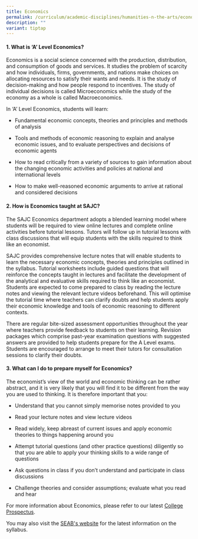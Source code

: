 ```yaml
---
title: Economics
permalink: /curriculum/academic-disciplines/humanities-n-the-arts/economics/
description: ""
variant: tiptap
---
```

<h4><strong>1. What is ‘A’ Level Economics?</strong></h4>
<p>Economics is a social science concerned with the production, distribution,
and consumption of goods and services. It studies the problem of scarcity
and how individuals, firms, governments, and nations make choices on allocating
resources to satisfy their wants and needs. It is the study of decision-making
and how people respond to incentives. The study of individual decisions
is called Microeconomics while the study of the economy as a whole is called
Macroeconomics.</p>
<p>In ‘A’ Level Economics, students will learn:</p>
<ul data-tight="true" class="tight">
<li>
<p>Fundamental economic concepts, theories and principles and methods of
analysis</p>
</li>
<li>
<p>Tools and methods of economic reasoning to explain and analyse economic
issues, and to evaluate perspectives and decisions of economic agents</p>
</li>
<li>
<p>How to read critically from a variety of sources to gain information about
the changing economic activities and policies at national and international
levels</p>
</li>
<li>
<p>How to make well-reasoned economic arguments to arrive at rational and
considered decisions</p>
</li>
</ul>
<h4><strong>2. How is Economics taught at SAJC?</strong></h4>
<p>The SAJC Economics department adopts a blended learning model where students
will be required to view online lectures and complete online activities
before tutorial lessons. Tutors will follow up in tutorial lessons with
class discussions that will equip students with the skills required to
think like an economist.</p>
<p>SAJC provides comprehensive lecture notes that will enable students to
learn the necessary economic concepts, theories and principles outlined
in the syllabus. Tutorial worksheets include guided questions that will
reinforce the concepts taught in lectures and facilitate the development
of the analytical and evaluative skills required to think like an economist.
Students are expected to come prepared to class by reading the lecture
notes and viewing the relevant lecture videos beforehand. This will optimise
the tutorial time where teachers can clarify doubts and help students apply
their economic knowledge and tools of economic reasoning to different contexts.</p>
<p>There are regular bite-sized assessment opportunities throughout the year
where teachers provide feedback to students on their learning. Revision
packages which comprise past-year examination questions with suggested
answers are provided to help students prepare for the A Level exams. Students
are encouraged to arrange to meet their tutors for consultation sessions
to clarify their doubts.</p>
<h4><strong>3. What can I do to prepare myself for Economics?</strong></h4>
<p>The economist’s view of the world and economic thinking can be rather
abstract, and it is very likely that you will find it to be different from
the way you are used to thinking. It is therefore important that you:</p>
<ul data-tight="true" class="tight">
<li>
<p>Understand that you cannot simply memorise notes provided to you</p>
</li>
<li>
<p>Read your lecture notes and view lecture videos</p>
</li>
<li>
<p>Read widely, keep abreast of current issues and apply economic theories
to things happening around you</p>
</li>
<li>
<p>Attempt tutorial questions (and other practice questions) diligently so
that you are able to apply your thinking skills to a wide range of questions</p>
</li>
<li>
<p>Ask questions in class if you don’t understand and participate in class
discussions</p>
</li>
<li>
<p>Challenge theories and consider assumptions; evaluate what you read and
hear</p>
</li>
</ul>
<p>For more information about Economics, please refer to our latest <a href="/admissions/college-prospectus/" rel="noopener nofollow" target="_blank">College Prospectus</a>.</p>
<p>You may also visit the <a href="https://www.seab.gov.sg/gce-a-level/school-candidates/" rel="noopener nofollow" target="_blank">SEAB's website</a> for
the latest information on the syllabus.</p>
<p></p>